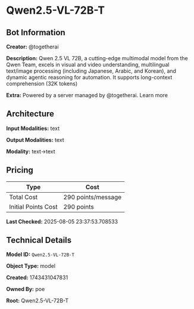 # Qwen2.5-VL-72B-T

## Bot Information

**Creator:** @togetherai

**Description:** Qwen 2.5 VL 72B, a cutting-edge multimodal model from the Qwen Team, excels in visual and video understanding, multilingual text/image processing (including Japanese, Arabic, and Korean), and dynamic agentic reasoning for automation. It supports long-context comprehension (32K tokens)

**Extra:** Powered by a server managed by @togetherai. Learn more


## Architecture

**Input Modalities:** text

**Output Modalities:** text

**Modality:** text->text


## Pricing

| Type | Cost |
|------|------|
| Total Cost | 290 points/message |
| Initial Points Cost | 290 points |

**Last Checked:** 2025-08-05 23:37:53.708533


## Technical Details

**Model ID:** `Qwen2.5-VL-72B-T`

**Object Type:** model

**Created:** 1743431047831

**Owned By:** poe

**Root:** Qwen2.5-VL-72B-T
